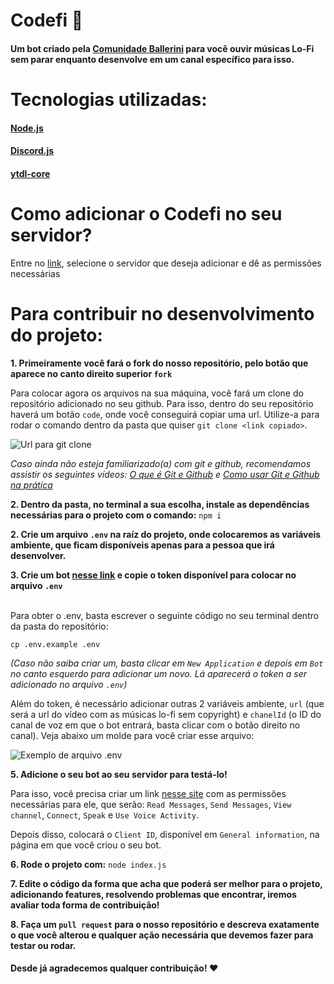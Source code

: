 # Codefi 🌃

#### Um bot criado pela [Comunidade Ballerini](https://discord.gg/G9GPg5SA75) para você ouvir músicas Lo-Fi sem parar enquanto desenvolve em um canal específico para isso.

# Tecnologias utilizadas:

#### [Node.js](https://nodejs.org/en/)

#### [Discord.js](https://discord.js.org/#/)

#### [ytdl-core](https://www.npmjs.com/package/ytdl-core)

# Como adicionar o Codefi no seu servidor?

Entre no [link](https://discord.com/oauth2/authorize?client_id=872175056502001735&scope=bot&permissions=3149056), selecione o servidor que deseja adicionar e dê as permissões necessárias

# Para contribuir no desenvolvimento do projeto:

**1. Primeiramente você fará o fork do nosso repositório, pelo botão que aparece no canto direito superior `fork`**

Para colocar agora os arquivos na sua máquina, você fará um clone do repositório adicionado no seu github. Para isso, dentro do seu repositório haverá um botão `code`, onde você conseguirá copiar uma url. Utilize-a para rodar o comando dentro da pasta que quiser `git clone <link copiado>`.

![Url para git clone](https://media.discordapp.net/attachments/815597906622021632/859069020241264652/unknown.png)

_Caso ainda não esteja familiarizado(a) com git e github, recomendamos assistir os seguintes vídeos: [O que é Git e Github](https://www.youtube.com/watch?v=DqTITcMq68k) e [Como usar Git e Github na prática](https://www.youtube.com/watch?v=UBAX-13g8OM)_

**2. Dentro da pasta, no terminal a sua escolha, instale as dependências necessárias para o projeto com o comando:**
`npm i`

**2. Crie um arquivo `.env` na raíz do projeto, onde colocaremos as variáveis ambiente, que ficam disponíveis apenas para a pessoa que irá desenvolver.**

**3. Crie um bot [nesse link](https://discord.com/developers/applications/) e copie o token disponível para colocar no arquivo `.env`** <br><br>

Para obter o .env, basta escrever o seguinte código no seu terminal dentro da pasta do repositório:

```
cp .env.example .env
```

_(Caso não saiba criar um, basta clicar em `New Application` e depois em `Bot` no canto esquerdo para adicionar um novo. Lá aparecerá o token a ser adicionado no arquivo `.env`)_

Além do token, é necessário adicionar outras 2 variáveis ambiente, `url` (que será a url do vídeo com as músicas lo-fi sem copyright) e `chanelId` (o ID do canal de voz em que o bot entrará, basta clicar com o botão direito no canal). Veja abaixo um molde para você criar esse arquivo:

![Exemplo de arquivo .env](https://media.discordapp.net/attachments/815597906622021632/859055318927278100/unknown.png)

**5. Adicione o seu bot ao seu servidor para testá-lo!**

Para isso, você precisa criar um link [nesse site](https://discordapi.com/permissions.html) com as permissões necessárias para ele, que serão: `Read Messages`, `Send Messages`, `View channel`, `Connect`, `Speak` e `Use Voice Activity`.

Depois disso, colocará o `Client ID`, disponível em `General information`, na página em que você criou o seu bot.

**6. Rode o projeto com:**
`node index.js`

**7. Edite o código da forma que acha que poderá ser melhor para o projeto, adicionando features, resolvendo problemas que encontrar, iremos avaliar toda forma de contribuição!**

**8. Faça um `pull request` para o nosso repositório e descreva exatamente o que você alterou e qualquer ação necessária que devemos fazer para testar ou rodar.**

#### Desde já agradecemos qualquer contribuição! ❤
